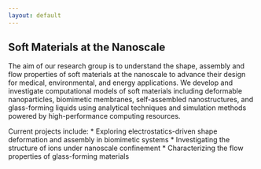 ```yaml
---
layout: default
---
```

<div class="bg-none section" id="content">
    <div class="row"><h2 class="section-title">Soft Materials at the Nanoscale</h2>
        <div class="text"><p>The aim of our research group is to understand the shape, assembly and flow properties of soft materials at the nanoscale to advance their design for medical, environmental, and energy applications. We develop and investigate computational models of soft materials including deformable nanoparticles, biomimetic membranes, self-assembled nanostructures, and glass-forming liquids using analytical techniques and simulation methods powered by high-performance computing resources.</p></div>
    </div>
</div>
Current projects include:
* Exploring electrostatics-driven shape deformation and assembly in biomimetic systems
* Investigating the structure of ions under nanoscale confinement
* Characterizing the flow properties of glass-forming materials
